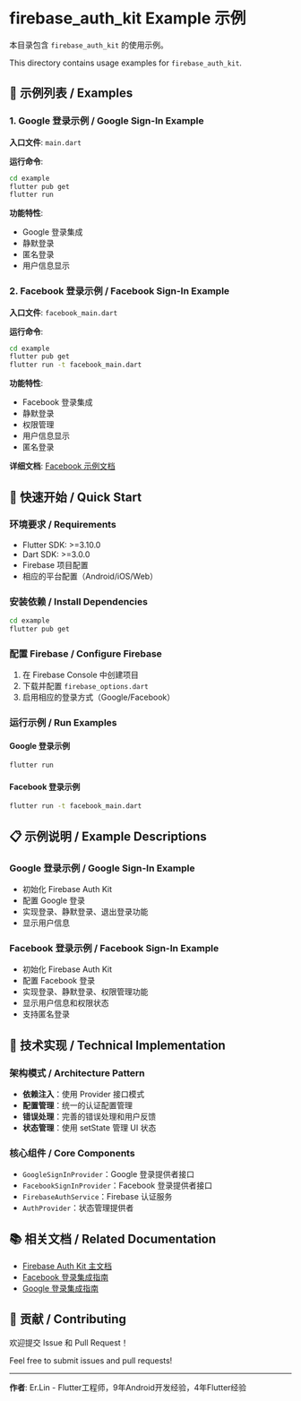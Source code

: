# firebase_auth_kit Example 示例

本目录包含 `firebase_auth_kit` 的使用示例。

This directory contains usage examples for `firebase_auth_kit`.

## 📱 示例列表 / Examples

### 1. Google 登录示例 / Google Sign-In Example

**入口文件**: `main.dart`

**运行命令**:
```bash
cd example
flutter pub get
flutter run
```

**功能特性**:
- Google 登录集成
- 静默登录
- 匿名登录
- 用户信息显示

### 2. Facebook 登录示例 / Facebook Sign-In Example

**入口文件**: `facebook_main.dart`

**运行命令**:
```bash
cd example
flutter pub get
flutter run -t facebook_main.dart
```

**功能特性**:
- Facebook 登录集成
- 静默登录
- 权限管理
- 用户信息显示
- 匿名登录

**详细文档**: [Facebook 示例文档](./FACEBOOK_EXAMPLE_README.md)

## 🚀 快速开始 / Quick Start

### 环境要求 / Requirements

- Flutter SDK: >=3.10.0
- Dart SDK: >=3.0.0
- Firebase 项目配置
- 相应的平台配置（Android/iOS/Web）

### 安装依赖 / Install Dependencies

```bash
cd example
flutter pub get
```

### 配置 Firebase / Configure Firebase

1. 在 Firebase Console 中创建项目
2. 下载并配置 `firebase_options.dart`
3. 启用相应的登录方式（Google/Facebook）

### 运行示例 / Run Examples

#### Google 登录示例
```bash
flutter run
```

#### Facebook 登录示例
```bash
flutter run -t facebook_main.dart
```

## 📋 示例说明 / Example Descriptions

### Google 登录示例 / Google Sign-In Example

- 初始化 Firebase Auth Kit
- 配置 Google 登录
- 实现登录、静默登录、退出登录功能
- 显示用户信息

### Facebook 登录示例 / Facebook Sign-In Example

- 初始化 Firebase Auth Kit
- 配置 Facebook 登录
- 实现登录、静默登录、权限管理功能
- 显示用户信息和权限状态
- 支持匿名登录

## 🔧 技术实现 / Technical Implementation

### 架构模式 / Architecture Pattern

- **依赖注入**：使用 Provider 接口模式
- **配置管理**：统一的认证配置管理
- **错误处理**：完善的错误处理和用户反馈
- **状态管理**：使用 setState 管理 UI 状态

### 核心组件 / Core Components

- `GoogleSignInProvider`：Google 登录提供者接口
- `FacebookSignInProvider`：Facebook 登录提供者接口
- `FirebaseAuthService`：Firebase 认证服务
- `AuthProvider`：状态管理提供者

## 📚 相关文档 / Related Documentation

- [Firebase Auth Kit 主文档](../README.md)
- [Facebook 登录集成指南](../FACEBOOK_SIGN_IN_GUIDE.md)
- [Google 登录集成指南](../GOOGLE_SIGN_IN_GUIDE.md)

## 🤝 贡献 / Contributing

欢迎提交 Issue 和 Pull Request！

Feel free to submit issues and pull requests!

---

**作者**: Er.Lin - Flutter工程师，9年Android开发经验，4年Flutter经验 